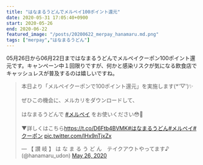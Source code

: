 ```yaml
---
title: "はなまるうどんでメルペイ100ポイント還元"
date: 2020-05-31 17:05:40+0900
start: 2020-05-26
end: 2020-06-22
featured_image: "/posts/20200622_merpay_hanamaru.md.png"
tags: ["merpay","はなまるうどん"]
---
```

05月26日から06月22日まではなまるうどんでメルペイクーポン100ポイント還元です。キャンペーン中１回限りですが、何かと感染リスクが気になる飲食店でキャッシュレスが普及するのは嬉しいですね。

<blockquote class="twitter-tweet"><p lang="ja" dir="ltr">本日より「メルペイクーポンで100ポイント還元」を実施します(*&#39;▽&#39;)✨<br><br>ぜひこの機会に、メルカリをダウンロードして、<br><br>はなまるうどんで <a href="https://twitter.com/hashtag/%E3%83%A1%E3%83%AB%E3%83%9A%E3%82%A4?src=hash&amp;ref_src=twsrc%5Etfw">#メルペイ</a> をお使いください😳🌸<br><br>▼詳しくはこちら<a href="https://t.co/D6Ftb4BVMK">https://t.co/D6Ftb4BVMK</a><a href="https://twitter.com/hashtag/%E3%81%AF%E3%81%AA%E3%81%BE%E3%82%8B%E3%81%86%E3%81%A9%E3%82%93?src=hash&amp;ref_src=twsrc%5Etfw">#はなまるうどん</a><a href="https://twitter.com/hashtag/%E3%83%A1%E3%83%AB%E3%83%9A%E3%82%A4?src=hash&amp;ref_src=twsrc%5Etfw">#メルペイ</a><a href="https://twitter.com/hashtag/%E3%82%AF%E3%83%BC%E3%83%9D%E3%83%B3?src=hash&amp;ref_src=twsrc%5Etfw">#クーポン</a> <a href="https://t.co/lHx9nTjxZx">pic.twitter.com/lHx9nTjxZx</a></p>&mdash; 【 讃 岐 】 は な ま る う ど ん　テイクアウトやってます♪ (@hanamaru_udon) <a href="https://twitter.com/hanamaru_udon/status/1265115220479037440?ref_src=twsrc%5Etfw">May 26, 2020</a></blockquote> <script async src="https://platform.twitter.com/widgets.js" charset="utf-8"></script>
